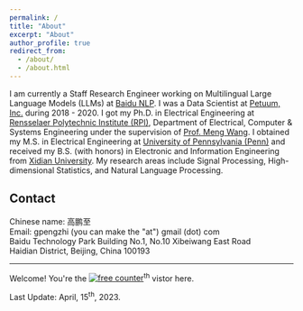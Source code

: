 ```yaml
---
permalink: /
title: "About"
excerpt: "About"
author_profile: true
redirect_from: 
  - /about/
  - /about.html
---
```


I am currently a Staff Research Engineer working on Multilingual Large Language Models (LLMs) at [Baidu NLP](https://nlp.baidu.com/). I was a Data Scientist at [Petuum, Inc.](http://www.petuum.com/) during 2018 - 2020. I got my Ph.D. in Electrical Engineering at [Rensselaer Polytechnic Institute (RPI)](http://rpi.edu/), Department of Electrical, Computer & Systems Engineering under  the supervision of [Prof. Meng Wang](https://ecse.rpi.edu/~wang/). I obtained my M.S. in Electrical Engineering at [University of Pennsylvania (Penn)](http://www.upenn.edu/) and received my B.S. (with honors) in Electronic and Information Engineering from [Xidian University](https://www.xidian.edu.cn/). My research areas include Signal Processing, High-dimensional Statistics, and Natural Language Processing. 


**Contact**
------
Chinese name: 高鹏至  
Email: gpengzhi (you can make the "at") gmail (dot) com  
Baidu Technology Park Building No.1, No.10 Xibeiwang East Road  
Haidian District, Beijing, China 100193

---

Welcome! You're the <a href='https://www.counter12.com'><img src='https://www.counter12.com/img-Wy8YB2Y7Z94Wc867-3.gif' border='0' alt='free counter'></a><script type='text/javascript' src='https://www.counter12.com/ad.js?id=Wy8YB2Y7Z94Wc867'></script><sup>th</sup> vistor here.

<script type="text/javascript" id="clustrmaps" src="//clustrmaps.com/map_v2.js?d=DU6pVGEgqlXN2oQ09MeLp-Qp_rew6BgKnf2wgQSxl_E&cl=ffffff&w=a"></script>

Last Update: April, 15<sup>th</sup>, 2023.
